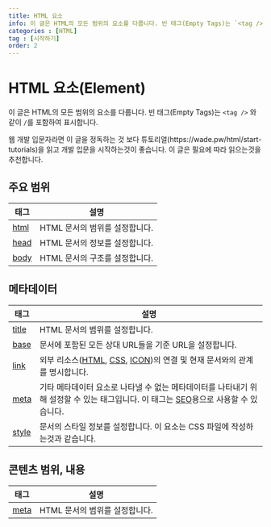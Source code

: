 ```yaml
---
title: HTML 요소
info: 이 글은 HTML의 모든 범위의 요소를 다룹니다. 빈 태그(Empty Tags)는 `<tag />` 와 같이 `/`를 포함하여 표시합니다.
categories : [HTML]
tag : [시작하기]
order: 2
---
```


# HTML 요소(Element)
이 글은 HTML의 모든 범위의 요소를 다룹니다. 빈 태그(Empty Tags)는 `<tag />` 와 같이 `/`를 포함하여 표시합니다.


<div class="note">
웹 개발 입문자라면 이 글을 정독하는 것 보다 튜토리얼(https://wade.pw/html/start-tutorials)을 읽고 개발 입문을 시작하는것이 좋습니다. 이 글은 필요에 따라 읽으는것을 추천합니다.
</div>


## 주요 범위

|태그|설명|
|---|---|
|[html](https://wade.pw/html/html)|HTML 문서의 범위를 설정합니다.|
|[head](https://wade.pw/html/head)|HTML 문서의 정보를 설정합니다.|
|[body](https://wade.pw/html/body)|HTML 문서의 구조를 설정합니다.|

## 메타데이터

|태그|설명|
|---|---|
|[title](https://wade.pw/html/title)|HTML 문서의 범위를 설정합니다.|
|[base](https://wade.pw/html/base)|문서에 포함된 모든 상대 URL들을 기준 URL을 설정합니다.|
|[link](https://wade.pw/html/link)|외부 리소스([HTML](https://wade.pw/html/introduction), [CSS](https://wade.pw/css/introduction), [ICON](https://wade.pw/web/favicon))의 연결 및 현재 문서와의 관계를 명시합니다.|
|[meta](https://wade.pw/html/meta)|기타 메타데이터 요소로 나타낼 수 없는 메타데이터를 나타내기 위해 설정할 수 있는 태그입니다. 이 태그는 [SEO](https://wade.pw/web/seo)용으로 사용할 수 있습니다.|
|[style](https://wade.pw/html/style)|문서의 스타일 정보를 설정합니다. 이 요소는 CSS 파일에 작성하는것과 같습니다.|

## 콘텐츠 범위, 내용

|태그|설명|
|---|---|
|[meta](https://wade.pw/html/)|HTML 문서의 범위를 설정합니다.|
